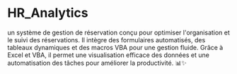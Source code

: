 # HR_Analytics
un système de gestion de réservation conçu pour optimiser l'organisation et le suivi des réservations. Il intègre des formulaires automatisés, des tableaux dynamiques et des macros VBA pour une gestion fluide. Grâce à Excel et VBA, il permet une visualisation efficace des données et une automatisation des tâches pour améliorer la productivité. 📊✨
